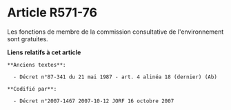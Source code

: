 # Article R571-76

Les fonctions de membre de la commission consultative de l'environnement sont gratuites.

**Liens relatifs à cet article**

	**Anciens textes**:

	  - Décret n°87-341 du 21 mai 1987 - art. 4 alinéa 18 (dernier) (Ab)

	**Codifié par**:

	  - Décret n°2007-1467 2007-10-12 JORF 16 octobre 2007
